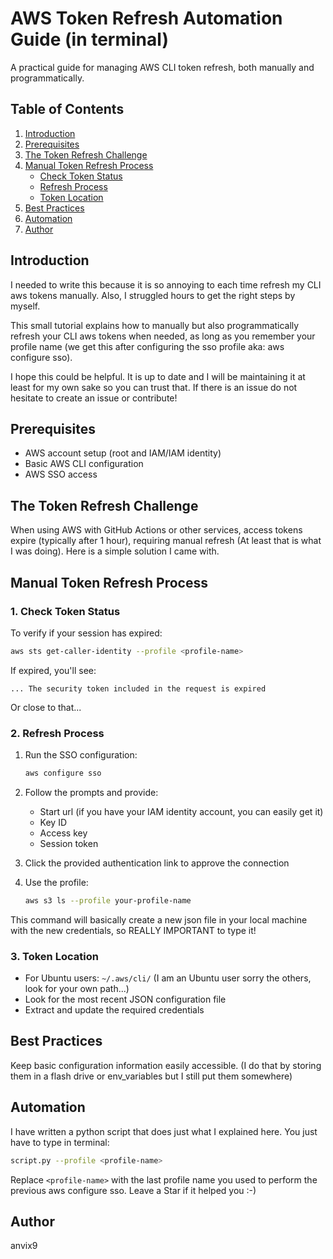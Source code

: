 # AWS Token Refresh Automation Guide (in terminal)

A practical guide for managing AWS CLI token refresh, both manually and programmatically.

## Table of Contents
1. [Introduction](#introduction)
2. [Prerequisites](#prerequisites)
3. [The Token Refresh Challenge](#the-token-refresh-challenge)
4. [Manual Token Refresh Process](#manual-token-refresh-process)
   - [Check Token Status](#1-check-token-status)
   - [Refresh Process](#2-refresh-process)
   - [Token Location](#3-token-location)
5. [Best Practices](#best-practices)
6. [Automation](#automation)
7. [Author](#author)

## Introduction
I needed to write this because it is so annoying to each time refresh my CLI aws tokens manually. Also, I struggled hours to get the right steps by myself.

This small tutorial explains how to manually but also programmatically refresh your CLI aws tokens when needed, as long as you remember your profile name (we get this after configuring the sso profile aka: aws configure sso).

I hope this could be helpful. It is up to date and I will be maintaining it at least for my own sake so you can trust that. If there is an issue do not hesitate to create an issue or contribute!

## Prerequisites
- AWS account setup (root and IAM/IAM identity)
- Basic AWS CLI configuration
- AWS SSO access

## The Token Refresh Challenge
When using AWS with GitHub Actions or other services, access tokens expire (typically after 1 hour), requiring manual refresh (At least that is what I was doing). Here is a simple solution I came with.

## Manual Token Refresh Process

### 1. Check Token Status
To verify if your session has expired:
```bash
aws sts get-caller-identity --profile <profile-name>
```
If expired, you'll see:
```
... The security token included in the request is expired
```
Or close to that...

### 2. Refresh Process
1. Run the SSO configuration:
   ```bash
   aws configure sso
   ```
2. Follow the prompts and provide:
   - Start url (if you have your IAM identity account, you can easily get it)
   - Key ID
   - Access key
   - Session token

3. Click the provided authentication link to approve the connection

4. Use the profile:
   ```bash
   aws s3 ls --profile your-profile-name
   ```
This command will basically create a new json file in your local machine with the new credentials, so REALLY IMPORTANT to type it!

### 3. Token Location
- For Ubuntu users: `~/.aws/cli/` (I am an Ubuntu user sorry the others, look for your own path...)
- Look for the most recent JSON configuration file
- Extract and update the required credentials

## Best Practices

Keep basic configuration information easily accessible. (I do that by storing them in a flash drive or env_variables but I still put them somewhere)

## Automation
I have written a python script that does just what I explained here. You just have to type in terminal:
```bash
script.py --profile <profile-name>
```
Replace `<profile-name>` with the last profile name you used to perform the previous aws configure sso. Leave a Star if it helped you :-)

## Author
anvix9
